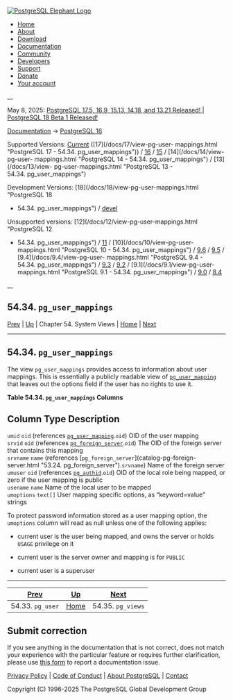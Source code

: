 [ ![PostgreSQL Elephant Logo](/media/img/about/press/elephant.png) ](/)

  * [Home](/ "Home")
  * [About](/about/ "About")
  * [Download](/download/ "Download")
  * [Documentation](/docs/ "Documentation")
  * [Community](/community/ "Community")
  * [Developers](/developer/ "Developers")
  * [Support](/support/ "Support")
  * [Donate](/about/donate/ "Donate")
  * [Your account](/account/ "Your account")

__

May 8, 2025: [ PostgreSQL 17.5, 16.9, 15.13, 14.18, and 13.21 Released! ](/about/news/postgresql-175-169-1513-1418-and-1321-released-3072/) | [ PostgreSQL 18 Beta 1 Released! ](/about/news/postgresql-18-beta-1-released-3070/)

[Documentation](/docs/ "Documentation") -> [PostgreSQL
16](/docs/16/index.html)

Supported Versions: [Current](/docs/current/view-pg-user-mappings.html
"PostgreSQL 17 - 54.34. pg_user_mappings") ([17](/docs/17/view-pg-user-
mappings.html "PostgreSQL 17 - 54.34. pg_user_mappings")) /
[16](/docs/16/view-pg-user-mappings.html "PostgreSQL 16 -
54.34. pg_user_mappings") / [15](/docs/15/view-pg-user-mappings.html
"PostgreSQL 15 - 54.34. pg_user_mappings") / [14](/docs/14/view-pg-user-
mappings.html "PostgreSQL 14 - 54.34. pg_user_mappings") / [13](/docs/13/view-
pg-user-mappings.html "PostgreSQL 13 - 54.34. pg_user_mappings")

Development Versions: [18](/docs/18/view-pg-user-mappings.html "PostgreSQL 18
- 54.34. pg_user_mappings") / [devel](/docs/devel/view-pg-user-mappings.html
"PostgreSQL devel - 54.34. pg_user_mappings")

Unsupported versions: [12](/docs/12/view-pg-user-mappings.html "PostgreSQL 12
- 54.34. pg_user_mappings") / [11](/docs/11/view-pg-user-mappings.html
"PostgreSQL 11 - 54.34. pg_user_mappings") / [10](/docs/10/view-pg-user-
mappings.html "PostgreSQL 10 - 54.34. pg_user_mappings") /
[9.6](/docs/9.6/view-pg-user-mappings.html "PostgreSQL 9.6 -
54.34. pg_user_mappings") / [9.5](/docs/9.5/view-pg-user-mappings.html
"PostgreSQL 9.5 - 54.34. pg_user_mappings") / [9.4](/docs/9.4/view-pg-user-
mappings.html "PostgreSQL 9.4 - 54.34. pg_user_mappings") /
[9.3](/docs/9.3/view-pg-user-mappings.html "PostgreSQL 9.3 -
54.34. pg_user_mappings") / [9.2](/docs/9.2/view-pg-user-mappings.html
"PostgreSQL 9.2 - 54.34. pg_user_mappings") / [9.1](/docs/9.1/view-pg-user-
mappings.html "PostgreSQL 9.1 - 54.34. pg_user_mappings") /
[9.0](/docs/9.0/view-pg-user-mappings.html "PostgreSQL 9.0 -
54.34. pg_user_mappings") / [8.4](/docs/8.4/view-pg-user-mappings.html
"PostgreSQL 8.4 - 54.34. pg_user_mappings")

__

54.34. `pg_user_mappings`  
---  
[Prev](view-pg-user.html "54.33. pg_user")  | [Up](views.html "Chapter 54. System Views") | Chapter 54. System Views | [Home](index.html "PostgreSQL 16.9 Documentation") |  [Next](view-pg-views.html "54.35. pg_views")  
  
* * *

## 54.34. `pg_user_mappings` #

The view `pg_user_mappings` provides access to information about user
mappings. This is essentially a publicly readable view of
[`pg_user_mapping`](catalog-pg-user-mapping.html "53.65. pg_user_mapping")
that leaves out the options field if the user has no rights to use it.

**Table  54.34. `pg_user_mappings` Columns**

Column Type Description  
---  
`umid` `oid` (references [`pg_user_mapping`](catalog-pg-user-mapping.html
"53.65. pg_user_mapping").`oid`) OID of the user mapping  
`srvid` `oid` (references [`pg_foreign_server`](catalog-pg-foreign-server.html
"53.24. pg_foreign_server").`oid`) The OID of the foreign server that contains
this mapping  
`srvname` `name` (references [`pg_foreign_server`](catalog-pg-foreign-
server.html "53.24. pg_foreign_server").`srvname`) Name of the foreign server  
`umuser` `oid` (references [`pg_authid`](catalog-pg-authid.html
"53.8. pg_authid").`oid`) OID of the local role being mapped, or zero if the
user mapping is public  
`usename` `name` Name of the local user to be mapped  
`umoptions` `text[]` User mapping specific options, as “keyword=value” strings  
  
  

To protect password information stored as a user mapping option, the
`umoptions` column will read as null unless one of the following applies:

  * current user is the user being mapped, and owns the server or holds `USAGE` privilege on it

  * current user is the server owner and mapping is for `PUBLIC`

  * current user is a superuser

* * *

[Prev](view-pg-user.html "54.33. pg_user")  | [Up](views.html "Chapter 54. System Views") |  [Next](view-pg-views.html "54.35. pg_views")  
---|---|---  
54.33. `pg_user`  | [Home](index.html "PostgreSQL 16.9 Documentation") |  54.35. `pg_views`  
  
## Submit correction

If you see anything in the documentation that is not correct, does not match
your experience with the particular feature or requires further clarification,
please use [this form](/account/comments/new/16/view-pg-user-mappings.html/)
to report a documentation issue.

[Privacy Policy](/about/privacypolicy) | [Code of Conduct](/about/policies/coc/) | [About PostgreSQL](/about/) | [Contact](/about/contact/)  

Copyright (C) 1996-2025 The PostgreSQL Global Development Group

